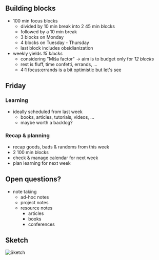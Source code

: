 ## Building blocks
- 100 min focus blocks
	- divided by 10 min break into 2 45 min blocks
	- followed by a 10 min break
	- 3 blocks on Monday
	- 4 blocks on Tuesday - Thursday
	- last block includes obsidianization
- weekly yields *15 blocks*
	- considering "Míša factor" -> aim is to budget only for *12 blocks*
	- rest is fluff, time confetti, errands, ...
	- 4:1 focus:errands is a bit optimistic but let's see
## Friday
### Learning
- ideally scheduled from last week
	- books, articles, tutorials, videos, ...
	- maybe worth a backlog?
### Recap & planning
- recap goods, bads & randoms from this week
- 2 100 min blocks
- check & manage calendar for next week
- plan learning for next week
## Open questions?
- note taking
	- ad-hoc notes 
	- project notes
	- resource notes
		- articles
		- books
		- conferences
## Sketch
![Sketch](work.jpg)